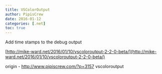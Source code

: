```yaml
---
title: VSColorOutput
author: PipisCrew
date: 2016-01-12
categories: [.net]
toc: true
---
```


Add time stamps to the debug output

[http://mike-ward.net/2016/01/10/vscoloroutput-2-2-0-beta/](http://mike-ward.net/2016/01/10/vscoloroutput-2-2-0-beta/)

origin - http://www.pipiscrew.com/?p=3157 vscoloroutput